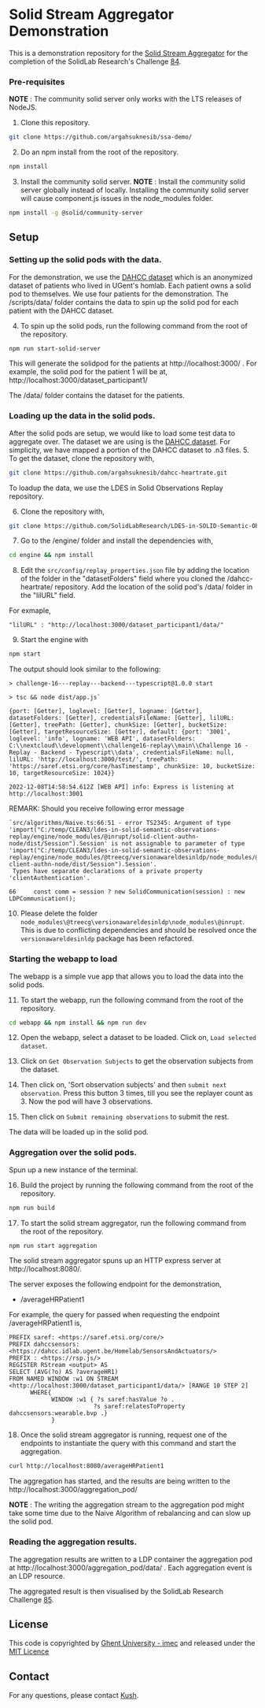 # Solid Stream Aggregator Demonstration

This is a demonstration repository for the [Solid Stream Aggregator](https://github.com/argahsuknesib/solid-stream-aggregator) for the completion of the
SolidLab Research's Challenge [84](https://github.com/solidLabResearch/challenges/issues/84).

### Pre-requisites

**NOTE** : The community solid server only works with the LTS releases of NodeJS.

1. Clone this repository.

```bash
git clone https://github.com/argahsuknesib/ssa-demo/
```

2.  Do an npm install from the root of the repository.

```bash
npm install
```

3. Install the community solid server.
  **NOTE** : Install the community solid server globally instead of locally. Installing the community solid server will cause component.js issues in the node_modules folder.

```bash
npm install -g @solid/community-server
```

## Setup

### Setting up the solid pods with the data.

For the demonstration, we use the [DAHCC dataset](https://dahcc.idlab.ugent.be/dataset.html) which is an anonymized dataset of patients who lived in UGent's homlab.
Each patient owns a solid pod to themselves. We use four patients for the demonstration.
The /scripts/data/ folder contains the data to spin up the solid pod for each patient with the DAHCC dataset.

4. To spin up the solid pods, run the following command from the root of the repository.

```bash
npm run start-solid-server
```

This will generate the solidpod for the patients at http://localhost:3000/ . For example, the solid pod for the patient 1 will be at, http://localhost:3000/dataset_participant1/

The /data/ folder contains the dataset for the patients.

### Loading up the data in the solid pods.

After the solid pods are setup, we would like to load some test data to aggregate over. The dataset we are using is the [DAHCC dataset](https://dahcc.idlab.ugent.be/dataset.html). For simplicity, we have mapped a portion of the DAHCC dataset to .n3 files.
5. To get the dataset, clone the repository with,

```bash
git clone https://github.com/argahsuknesib/dahcc-heartrate.git
```

To loadup the data, we use the LDES in Solid Observations Replay repository.

6. Clone the repository with,

```bash
git clone https://github.com/SolidLabResearch/LDES-in-SOLID-Semantic-Observations-Replay
```

7. Go to the /engine/ folder and install the dependencies with,

```bash
cd engine && npm install
```

8. Edit the `src/config/replay_properties.json` file by adding the location of the folder in the "datasetFolders" field where you cloned the /dahcc-heartrate/ repository. Add the location of the solid pod's /data/ folder in the "lilURL" field.

For exmaple,

`"lilURL" : "http://localhost:3000/dataset_participant1/data/"`

9. Start the engine with

```bash
npm start
```

The output should look similar to the following:

```shell
> challenge-16---replay---backend---typescript@1.0.0 start

> tsc && node dist/app.js`

{port: [Getter], loglevel: [Getter], logname: [Getter], datasetFolders: [Getter], credentialsFileName: [Getter], lilURL: [Getter], treePath: [Getter], chunkSize: [Getter], bucketSize: [Getter], targetResourceSize: [Getter], default: {port: '3001', loglevel: 'info', logname: 'WEB API', datasetFolders: C:\\nextcloud\\development\\challenge16-replay\\main\\Challenge 16 - Replay - Backend - Typescript\\data', credentialsFileName: null, lilURL: 'http://localhost:3000/test/', treePath: 'https://saref.etsi.org/core/hasTimestamp', chunkSize: 10, bucketSize: 10, targetResourceSize: 1024}}

2022-12-08T14:58:54.612Z [WEB API] info: Express is listening at http://localhost:3001
```

REMARK: Should you receive following error message

```shell
`src/algorithms/Naive.ts:66:51 - error TS2345: Argument of type 'import("C:/temp/CLEAN3/ldes-in-solid-semantic-observations-replay/engine/node_modules/@inrupt/solid-client-authn-node/dist/Session").Session' is not assignable to parameter of type 'import("C:/temp/CLEAN3/ldes-in-solid-semantic-observations-replay/engine/node_modules/@treecg/versionawareldesinldp/node_modules/@inrupt/solid-client-authn-node/dist/Session").Session'.
 Types have separate declarations of a private property 'clientAuthentication'.

66     const comm = session ? new SolidCommunication(session) : new LDPCommunication();
```

10. Please delete the folder `node_modules\@treecg\versionawareldesinldp\node_modules\@inrupt`.
This is due to conflicting dependencies and
should be resolved once the `versionawareldesinldp` package has been refactored.

### Starting the webapp to load

The webapp is a simple vue app that allows you to load the data into the solid pods. 

11. To start the webapp, run the following command from the root of the repository.

```bash
cd webapp && npm install && npm run dev
```

12. Open the webapp, select a dataset to be loaded. Click on, `Load selected dataset`.

13. Click on `Get Observation Subjects` to get the observation subjects from the dataset.

14. Then click on, 'Sort observation subjects' and then `submit next observation`.
Press this button 3 times, till you see the replayer count as 3.
Now the pod will have 3 observations.

15. Then click on `Submit remaining observations` to submit the rest.

The data will be loaded up in the solid pod.

### Aggregation over the solid pods.

Spun up a new instance of the terminal.

16. Build the project by running the following command from the root of the repository.

```bash
npm run build
```

17. To start the solid stream aggregator, run the following command from the root of the repository.

```bash
npm run start aggregation
```

The solid stream aggregator spuns up an HTTP express server at http://localhost:8080/.

The server exposes the following endpoint for the demonstration,

- /averageHRPatient1

For example, the query for passed when requesting the endpoint /averageHRPatient1 is,

```sparql
PREFIX saref: <https://saref.etsi.org/core/>
PREFIX dahccsensors: <https://dahcc.idlab.ugent.be/Homelab/SensorsAndActuators/>
PREFIX : <https://rsp.js/>
REGISTER RStream <output> AS
SELECT (AVG(?o) AS ?averageHR1)
FROM NAMED WINDOW :w1 ON STREAM <http://localhost:3000/dataset_participant1/data/> [RANGE 10 STEP 2]
      WHERE{
            WINDOW :w1 { ?s saref:hasValue ?o .
                        ?s saref:relatesToProperty dahccsensors:wearable.bvp .}
            }
```

18. Once the solid stream aggregator is running, request one of the endpoints to instantiate the query with this command and start the aggregation.

```bash
curl http://localhost:8080/averageHRPatient1
```

The aggregation has started, and the results are being written to the
http://localhost:3000/aggregation_pod/

**NOTE** : The writing the aggregation stream to the aggregation pod might take some time due to the Naive Algorithm of rebalancing and can slow up the solid pod.

### Reading the aggregation results.

The aggregation results are written to a LDP container the aggregation pod at http://localhost:3000/aggregation_pod/data/ . Each aggregation event is an LDP resource.

The aggregated result is then visualised by the SolidLab Research Challenge [85](https://github.com/solidLabResearch/challenges/issues/85).

## License

This code is copyrighted by [Ghent University - imec](https://www.ugent.be/ea/idlab/en) and released under the [MIT Licence](./LICENCE)

## Contact

For any questions, please contact [Kush](mailto:kushagrasingh.bisen@ugent.be).
